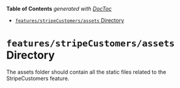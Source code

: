 <!-- START doctoc generated TOC please keep comment here to allow auto update -->
<!-- DON'T EDIT THIS SECTION, INSTEAD RE-RUN doctoc TO UPDATE -->

**Table of Contents** _generated with [DocToc](https://github.com/thlorenz/doctoc)_

- [`features/stripeCustomers/assets` Directory](#featuresstripecustomersassets-directory)

<!-- END doctoc generated TOC please keep comment here to allow auto update -->

# `features/stripeCustomers/assets` Directory

The assets folder should contain all the static files related to the StripeCustomers feature.
